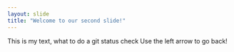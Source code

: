 ```yaml
---
layout: slide
title: "Welcome to our second slide!"
---
```

This is my text, what to do a git status check
Use the left arrow to go back!